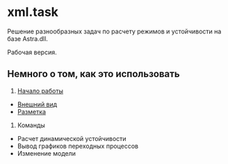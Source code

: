 # xml.task
Решение разнообразных задач по расчету режимов и устойчивости на базе Astra.dll.

Рабочая версия.

## Немного о том, как это использовать
1. [Начало работы](docs/getstarted.md)
 + [Внешний вид](#getstarted.md#interface)
 + [Разметка](#getstarted.md#markdown)
1. Команды
 + Расчет динамической устойчивости
 + Вывод графиков переходных процессов
 + Изменение модели
